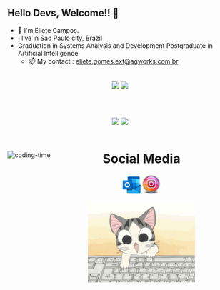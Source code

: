 ## Hello Devs, Welcome!! 👋

- 💬 I'm Eliete Campos.
- I live in Sao Paulo city, Brazil
- Graduation in Systems Analysis and Development
  Postgraduate in Artificial Intelligence
  - 📫 My contact : eliete.gomes.ext@agworks.com.br
<br><br>

<div align="center">
  <!-- Skill Icons -->
  <div>
    <img src="https://skillicons.dev/icons?i=html,css,react,bootstrap,angular,vscode,git,cs" />
    <img src="https://skillicons.dev/icons?i=typescript,javascript" />
  </div>
  
  <br><br>
  
  <div>
    <img height="180em" src="https://github-readme-stats.vercel.app/api?username=ElieteCampos&show_icons=true&theme=radical" />  
    <img height="180em" src="https://github-readme-stats.vercel.app/api/top-langs/?username=ElieteCampos&layout=compact&langs_count=16&theme=radical" />
  </div>
  
  <br>  

  <div>
    <div style="display: inline_block">
      <img align="left" height="250" alt="coding-time" src="code.gif">
      <div>
      <div>  
        <h1 align="center">Social Media</h1>
        <div>
          <a href="mailto:lilagomes3@hotmail.com">
            <img width="40" src="hotmail.png" alt="Email">
          </a>
          <a href="https://www.instagram.com/elietecamposdev/">
            <img width="40" src="instagram.png" alt="Instagram">
          </a> 
        </div>
        <br>    
        <img align="center" height="180em" alt="coding-time" src="cut.gif">
      </div>
    </div>
  </div>
</div>

